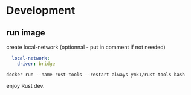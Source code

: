 # Development

## run image

create local-network (optionnal - put in comment if not needed)

```yaml
  local-network:
    driver: bridge
```

```shell
docker run --name rust-tools --restart always ymk1/rust-tools bash
```

enjoy Rust dev.
